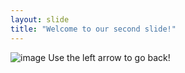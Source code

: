 ```yaml
---
layout: slide
title: "Welcome to our second slide!"
---
```

![image](https://user-images.githubusercontent.com/94448513/146989936-76a7654d-266c-4c59-9666-d73037fa816e.png)
Use the left arrow to go back!
